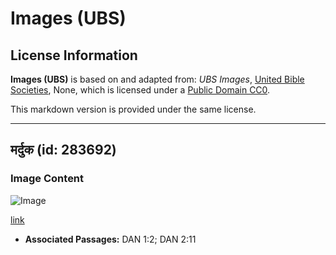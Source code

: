 # Images (UBS)

## License Information

**Images (UBS)** is based on and adapted from: _UBS Images_, [United Bible Societies](https://unitedbiblesocieties.org/), None, which is licensed under a [Public Domain CC0](https://creativecommons.org/public-domain/cc0/).

This markdown version is provided under the same license.



--------------------------------

## मर्दुक (id: 283692)

### Image Content

![Image](https://cdn.aquifer.bible/aquifer-content/resources/Media/WEB-0619_marduk.jpg)

[link](https://cdn.aquifer.bible/aquifer-content/resources/Media/WEB-0619_marduk.jpg)

* **Associated Passages:** DAN 1:2; DAN 2:11

